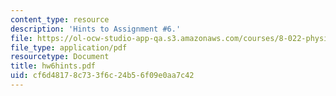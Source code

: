 ```yaml
---
content_type: resource
description: 'Hints to Assignment #6.'
file: https://ol-ocw-studio-app-qa.s3.amazonaws.com/courses/8-022-physics-ii-electricity-and-magnetism-fall-2002/cf6d48178c733f6c24b56f09e0aa7c42_hw6hints.pdf
file_type: application/pdf
resourcetype: Document
title: hw6hints.pdf
uid: cf6d4817-8c73-3f6c-24b5-6f09e0aa7c42
---
```


